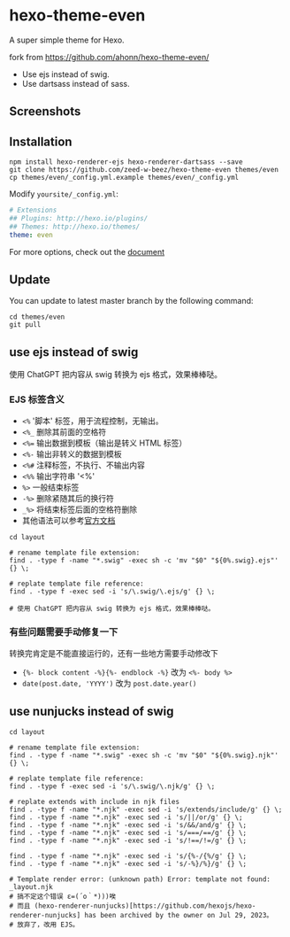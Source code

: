 # hexo-theme-even

A super simple theme for Hexo.

fork from <https://github.com/ahonn/hexo-theme-even/>

- Use ejs instead of swig.
- Use dartsass instead of sass.

## Screenshots

## Installation

```shell
npm install hexo-renderer-ejs hexo-renderer-dartsass --save
git clone https://github.com/zeed-w-beez/hexo-theme-even themes/even
cp themes/even/_config.yml.example themes/even/_config.yml
```

Modify `yoursite/_config.yml`:

```yaml
# Extensions
## Plugins: http://hexo.io/plugins/
## Themes: http://hexo.io/themes/
theme: even
```

For more options, check out the [document](https://github.com/ahonn/hexo-theme-even/wiki)

## Update

You can update to latest master branch by the following command:

```shell
cd themes/even
git pull
```

## use ejs instead of swig

使用 ChatGPT 把内容从 swig 转换为 ejs 格式，效果棒棒哒。

### EJS 标签含义

- `<%` '脚本' 标签，用于流程控制，无输出。
- `<%_` 删除其前面的空格符
- `<%=` 输出数据到模板（输出是转义 HTML 标签）
- `<%-` 输出非转义的数据到模板
- `<%#` 注释标签，不执行、不输出内容
- `<%%` 输出字符串 '<%'
- `%>` 一般结束标签
- `-%>` 删除紧随其后的换行符
- `_%>` 将结束标签后面的空格符删除
- 其他语法可以参考[官方文档](https://ejs.bootcss.com/#docs)

```shell
cd layout

# rename template file extension:
find . -type f -name "*.swig" -exec sh -c 'mv "$0" "${0%.swig}.ejs"' {} \;

# replate template file reference:
find . -type f -exec sed -i 's/\.swig/\.ejs/g' {} \;

# 使用 ChatGPT 把内容从 swig 转换为 ejs 格式，效果棒棒哒。
```

### 有些问题需要手动修复一下

转换完肯定是不能直接运行的，还有一些地方需要手动修改下

- `{%- block content -%}{%- endblock -%}` 改为 `<%- body %>`
- `date(post.date, 'YYYY')` 改为 `post.date.year()`

## use nunjucks instead of swig

```shell
cd layout

# rename template file extension:
find . -type f -name "*.swig" -exec sh -c 'mv "$0" "${0%.swig}.njk"' {} \;

# replate template file reference:
find . -type f -exec sed -i 's/\.swig/\.njk/g' {} \;

# replate extends with include in njk files
find . -type f -name "*.njk" -exec sed -i 's/extends/include/g' {} \;
find . -type f -name "*.njk" -exec sed -i 's/||/or/g' {} \;
find . -type f -name "*.njk" -exec sed -i 's/&&/and/g' {} \;
find . -type f -name "*.njk" -exec sed -i 's/===/==/g' {} \;
find . -type f -name "*.njk" -exec sed -i 's/!==/!=/g' {} \;

find . -type f -name "*.njk" -exec sed -i 's/{%-/{%/g' {} \;
find . -type f -name "*.njk" -exec sed -i 's/-%}/%}/g' {} \;

# Template render error: (unknown path) Error: template not found: _layout.njk
# 搞不定这个错误 ε=(´ο｀*)))唉
# 而且 (hexo-renderer-nunjucks)[https://github.com/hexojs/hexo-renderer-nunjucks] has been archived by the owner on Jul 29, 2023。
# 放弃了，改用 EJS。

```
